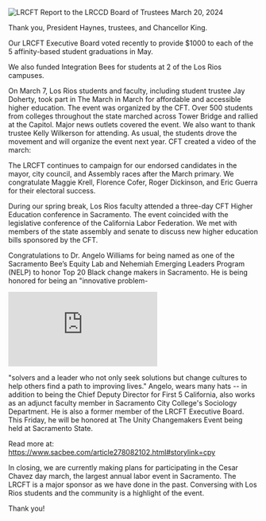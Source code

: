 <!-- Page 1 -->
![LRCFT Report to the LRCCD Board of Trustees March 20, 2024](https://www.instagram.com/reel/C4jLU7wqzF-/?utm_source=ig_web_button_share_sheet)

Thank you, President Haynes, trustees, and Chancellor King.

Our LRCFT Executive Board voted recently to provide $1000 to each of the 5 affinity-based student graduations in May.

We also funded Integration Bees for students at 2 of the Los Rios campuses.

On March 7, Los Rios students and faculty, including student trustee Jay Doherty, took part in The March in March for affordable and accessible higher education. The event was organized by the CFT. Over 500 students from colleges throughout the state marched across Tower Bridge and rallied at the Capitol. Major news outlets covered the event. We also want to thank trustee Kelly Wilkerson for attending. As usual, the students drove the movement and will organize the event next year. CFT created a video of the march:

The LRCFT continues to campaign for our endorsed candidates in the mayor, city council, and Assembly races after the March primary. We congratulate Maggie Krell, Florence Cofer, Roger Dickinson, and Eric Guerra for their electoral success.

During our spring break, Los Rios faculty attended a three-day CFT Higher Education conference in Sacramento. The event coincided with the legislative conference of the California Labor Federation. We met with members of the state assembly and senate to discuss new higher education bills sponsored by the CFT.

Congratulations to Dr. Angelo Williams for being named as one of the Sacramento Bee’s Equity Lab and Nehemiah Emerging Leaders Program (NELP) to honor Top 20 Black change makers in Sacramento. He is being honored for being an "innovative problem-
<!-- Page 2 -->
![Image](https://www.sacbee.com/article278082102.html#storylink=cpy)

"solvers and a leader who not only seek solutions but change cultures to help others find a path to improving lives." Angelo, wears many hats -- in addition to being the Chief Deputy Director for First 5 California, also works as an adjunct faculty member in Sacramento City College's Sociology Department. He is also a former member of the LRCFT Executive Board. This Friday, he will be honored at The Unity Changemakers Event being held at Sacramento State.

Read more at:  
https://www.sacbee.com/article278082102.html#storylink=cpy

In closing, we are currently making plans for participating in the Cesar Chavez day march, the largest annual labor event in Sacramento. The LRCFT is a major sponsor as we have done in the past. Conversing with Los Rios students and the community is a highlight of the event.

Thank you!
